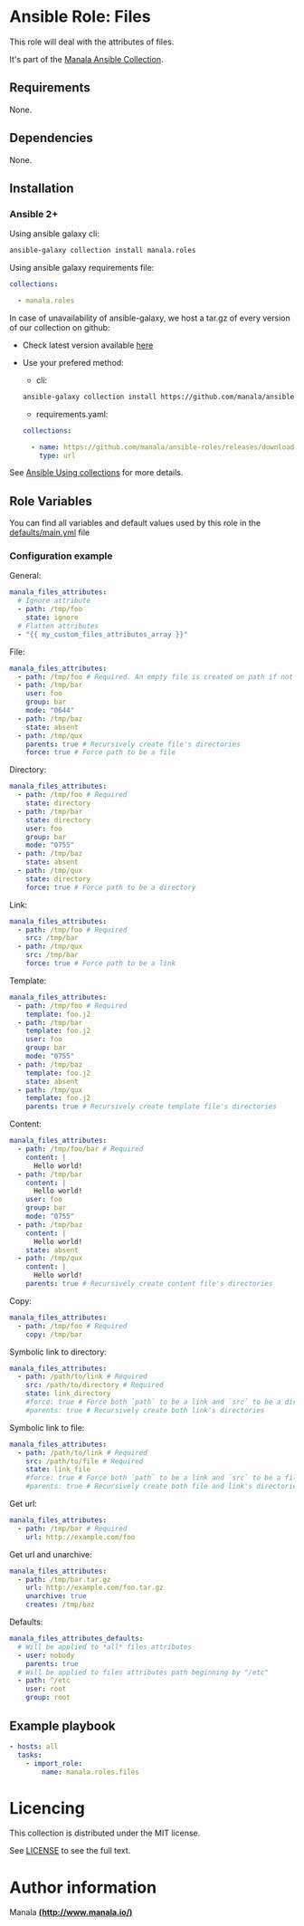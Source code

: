 # Ansible Role: Files

This role will deal with the attributes of files.

It's part of the [Manala Ansible Collection](https://galaxy.ansible.com/manala/roles).

## Requirements

None.

## Dependencies

None.

## Installation

### Ansible 2+

Using ansible galaxy cli:

```bash
ansible-galaxy collection install manala.roles
```

Using ansible galaxy requirements file:

```yaml
collections:

  - manala.roles
```

In case of unavailability of ansible-galaxy, we host a tar.gz of every version of our collection on github:
  - Check latest version available [here](https://github.com/manala/ansible-roles/releases)
  - Use your prefered method:

    - cli:
    ```bash
    ansible-galaxy collection install https://github.com/manala/ansible-roles/releases/download/$VERSION/manala-roles-$VERSION.tar.gz
    ```

    - requirements.yaml:
    ```yaml
    collections:

      - name: https://github.com/manala/ansible-roles/releases/download/$VERSION/manala-roles-$VERSION.tar.gz
        type: url
    ```

See [Ansible Using collections](https://docs.ansible.com/ansible/devel/user_guide/collections_using.html) for more details.

## Role Variables

You can find all variables and default values used by this role in the [defaults/main.yml](./defaults/main.yml) file

### Configuration example

General:
```yaml
manala_files_attributes:
  # Ignore attribute
  - path: /tmp/foo
    state: ignore
  # Flatten attributes
  - "{{ my_custom_files_attributes_array }}"
```

File:
```yaml
manala_files_attributes:
  - path: /tmp/foo # Required. An empty file is created on path if not present
  - path: /tmp/bar
    user: foo
    group: bar
    mode: "0644"
  - path: /tmp/baz
    state: absent
  - path: /tmp/qux
    parents: true # Recursively create file's directories
    force: true # Force path to be a file
```

Directory:
```yaml
manala_files_attributes:
  - path: /tmp/foo # Required
    state: directory
  - path: /tmp/bar
    state: directory
    user: foo
    group: bar
    mode: "0755"
  - path: /tmp/baz
    state: absent
  - path: /tmp/qux
    state: directory
    force: true # Force path to be a directory
```

Link:
```yaml
manala_files_attributes:
  - path: /tmp/foo # Required
    src: /tmp/bar
  - path: /tmp/qux
    src: /tmp/bar
    force: true # Force path to be a link
```

Template:
```yaml
manala_files_attributes:
  - path: /tmp/foo # Required
    template: foo.j2
  - path: /tmp/bar
    template: foo.j2
    user: foo
    group: bar
    mode: "0755"
  - path: /tmp/baz
    template: foo.j2
    state: absent
  - path: /tmp/qux
    template: foo.j2
    parents: true # Recursively create template file's directories
```

Content:
```yaml
manala_files_attributes:
  - path: /tmp/foo/bar # Required
    content: |
      Hello world!
  - path: /tmp/bar
    content: |
      Hello world!
    user: foo
    group: bar
    mode: "0755"
  - path: /tmp/baz
    content: |
      Hello world!
    state: absent
  - path: /tmp/qux
    content: |
      Hello world!
    parents: true # Recursively create content file's directories
```

Copy:
```yaml
manala_files_attributes:
  - path: /tmp/foo # Required
    copy: /tmp/bar
```

Symbolic link to directory:
```yaml
manala_files_attributes:
  - path: /path/to/link # Required
    src: /path/to/directory # Required
    state: link_directory
    #force: true # Force both `path` to be a link and `src` to be a directory
    #parents: true # Recursively create both link's directories
```

Symbolic link to file:
```yaml
manala_files_attributes:
  - path: /path/to/link # Required
    src: /path/to/file # Required
    state: link_file
    #force: true # Force both `path` to be a link and `src` to be a file
    #parents: true # Recursively create both file and link's directories
```

Get url:
```yaml
manala_files_attributes:
  - path: /tmp/bar # Required
    url: http://example.com/foo
```

Get url and unarchive:
```yaml
manala_files_attributes:
  - path: /tmp/bar.tar.gz
    url: http://example.com/foo.tar.gz
    unarchive: true
    creates: /tmp/baz
```

Defaults:
```yaml
manala_files_attributes_defaults:
  # Will be applied to *all* files attributes
  - user: nobody
    parents: true
  # Will be applied to files attributes path beginning by "/etc"
  - path: ^/etc
    user: root
    group: root
```

## Example playbook

```yaml
- hosts: all
  tasks:
    - import_role:  
        name: manala.roles.files
```

# Licencing

This collection is distributed under the MIT license.

See [LICENSE](https://opensource.org/licenses/MIT) to see the full text.

# Author information

Manala [**(http://www.manala.io/)**](http://www.manala.io)
